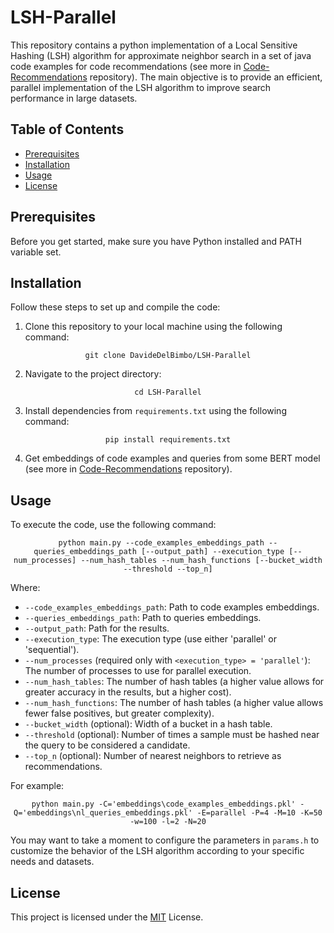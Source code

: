 # LSH-Parallel
This repository contains a python implementation of a Local Sensitive Hashing (LSH) algorithm for approximate neighbor search in a set of java code examples for code recommendations (see more in [Code-Recommendations](https://github.com/DavideDelBimbo/Code-Recommendations) repository). The main objective is to provide an efficient, parallel implementation of the LSH algorithm to improve search performance in large datasets.

## Table of Contents
- [Prerequisites](#prerequisites)
- [Installation](#installation)
- [Usage](#usage)
- [License](#license)

## Prerequisites
Before you get started, make sure you have Python installed and PATH variable set.

## Installation
Follow these steps to set up and compile the code:
1. Clone this repository to your local machine using the following command:
<p  align="center"><code>git clone DavideDelBimbo/LSH-Parallel</code></p>

2. Navigate to the project directory:
<p  align="center"><code>cd LSH-Parallel</code></p>

3. Install dependencies from `requirements.txt` using the following command:
<p  align="center"><code>pip install requirements.txt</code></p>

4. Get embeddings of code examples and queries from some BERT model (see more in [Code-Recommendations](https://github.com/DavideDelBimbo/Code-Recommendations) repository).

## Usage
To execute the code, use the following command:
<p align="center"><code>python main.py --code_examples_embeddings_path --queries_embeddings_path [--output_path] --execution_type [--num_processes] --num_hash_tables --num_hash_functions [--bucket_width --threshold --top_n]</code></p>

Where:
- `--code_examples_embeddings_path`: Path to code examples embeddings.
- `--queries_embeddings_path`: Path to queries embeddings.
- `--output_path`: Path for the results.
- `--execution_type`: The execution type (use either 'parallel' or 'sequential').
- `--num_processes` (required only with `<execution_type> = 'parallel'`): The number of processes to use for parallel execution.
- `--num_hash_tables`: The number of hash tables (a higher value allows for greater accuracy in the results, but a higher cost).
- `--num_hash_functions`: The number of hash tables (a higher value allows fewer false positives, but greater complexity).
- `--bucket_width` (optional): Width of a bucket in a hash table.
- `--threshold` (optional): Number of times a sample must be hashed near the query to be considered a candidate.
- `--top_n` (optional): Number of nearest neighbors to retrieve as recommendations.

For example:
<p align="center"><code>python main.py -C='embeddings\code_examples_embeddings.pkl' -Q='embeddings\nl_queries_embeddings.pkl' -E=parallel -P=4 -M=10 -K=50 -w=100 -l=2 -N=20</code></p>

You may want to take a moment to configure the parameters in `params.h` to customize the behavior of the LSH algorithm according to your specific needs and datasets.

## License
This project is licensed under the <a href="https://github.com/DavideDelBimbo/K-Means-OpenMP/blob/main/LICENSE" target="_blank">MIT</a> License.
